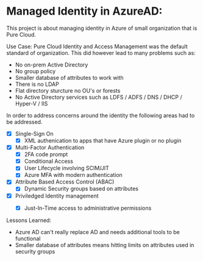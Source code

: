 # Managed Identity in AzureAD:

This project is about managing identity in Azure of small organization that is Pure Cloud.

Use Case:
Pure Cloud Identity and Access Management was the default standard of organization.  This did however lead to many problems such as:

* No on-prem Active Directory
* No group policy
* Smaller database of attributes to work with
* There is no LDAP
* Flat directory sturcture no OU's or forests
* No Active Directory services such as LDFS / ADFS / DNS / DHCP / Hyper-V / IIS

In order to address concerns around the identity the following areas had to be addressed.

- [x] Single-Sign On
	* [x] XML authenication to apps that have Azure plugin or no plugin
- [x] Multi-Factor Authentication
	* [x] 2FA code prompt
    * [x] Conditional Access
    * [x] User Lifecycle involving SCIM/JIT
    * [x] Azure MFA with modern authentication
- [x] Attribute Based Access Control (ABAC)
	* [x] Dynamic Security groups based on attributes
- [x] Priviledged Identity management
	* [x] Just-In-Time access to administrative permissions


Lessons Learned:

* Azure AD can't really replace AD and needs additional tools to be functional 
* Smaller database of attributes means hitting limits on attributes used in security groups
